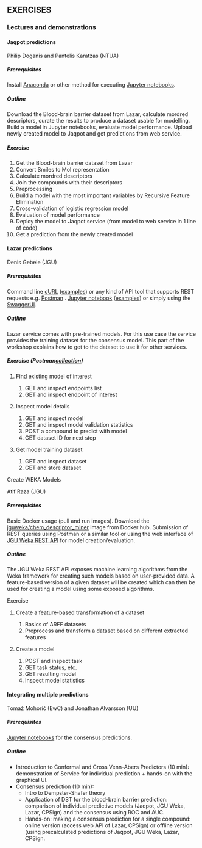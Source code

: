 ## EXERCISES 

  

### Lectures and demonstrations

  

#### Jaqpot predictions

Philip Doganis and Pantelis Karatzas (NTUA)

##### Prerequisites

Install [Anaconda](https://www.anaconda.com/downloads) or other method for executing [Jupyter notebooks](https://jupyter.org/install).   

##### Outline

Download the Blood-brain barrier dataset from Lazar, calculate mordred descriptors, curate the results to produce a dataset usable for modelling. Build a model in Jupyter notebooks, evaluate model performance. Upload newly created model to Jaqpot and get predictions from web service.

  

##### Exercise

1. Get the Blood-brain barrier dataset from Lazar 
2. Convert Smiles to Mol representation 
3. Calculate mordred descriptors 
4. Join the compounds with their descriptors 
5. Preprocessing 
6. Build a model with the most important variables by Recursive Feature Elimination 
7. Cross-validation of logistic regression model 
8. Evaluation of model performance 
9. Deploy the model to Jaqpot service (from model to web service in 1 line of code) 
10. Get a prediction from the newly created model 
  

#### Lazar predictions

Denis Gebele (JGU)

##### Prerequisites

Command line [cURL](https://curl.haxx.se/) ([examples](https://github.com/OpenRiskNet/home/tree/master/openshift/deployments/lazar#curl-examples)) or any kind of API tool that supports REST requests e.g. [Postman](https://www.getpostman.com/) . [Jupyter notebook](https://jupyter.org/install) ([examples](https://github.com/OpenRiskNet/workshop/blob/master/ModelRX/Blood-brain%20barrier%20-%20Lazar/lazar-workflow-get-model-training-data.ipynb)) or simply using the [SwaggerUI](https://lazar.prod.openrisknet.org/).

##### Outline

Lazar service comes with pre-trained models. For this use case the service provides the training dataset for the consensus model. This part of the workshop explains how to get to the dataset to use it for other services.

##### Exercise (Postman[collection](https://raw.githubusercontent.com/OpenRiskNet/workshop/master/ModelRX/lazar_workflow_workshop.postman_collection.json))

1. Find existing model of interest 
    1. GET and inspect endpoints list 
    2. GET and inspect endpoint of interest 

2. Inspect model details 
    1. GET and inspect model 
    2. GET and inspect model validation statistics 
    3. POST a compound to predict with model 
    4. GET dataset ID for next step  

3. Get model training dataset 
    1. GET and inspect dataset 
    2. GET and store dataset 

  

Create WEKA Models

Atif Raza (JGU)

##### Prerequisites

Basic Docker usage (pull and run images). Download the [jguweka/chem_descriptor_miner](https://hub.docker.com/r/jguweka/chem_descriptor_miner) image from Docker hub. Submission of REST queries using Postman or a similar tool or using the web interface of [JGU Weka REST API](https://jguweka.prod.openrisknet.org/) for model creation/evaluation.

##### Outline

The JGU Weka REST API exposes machine learning algorithms from the Weka framework for creating such models based on user-provided data. A feature-based version of a given dataset will be created which can then be used for creating a model using some exposed algorithms.

Exercise

1. Create a feature-based transformation of a dataset 
    1. Basics of ARFF datasets 
    2. Preprocess and transform a dataset based on different extracted features 

2. Create a model 
    1. POST and inspect task 
    2. GET task status, etc. 
    3. GET resulting model 
    4. Inspect model statistics 

  

#### Integrating multiple predictions

Tomaž Mohorič (EwC) and Jonathan Alvarsson (UU)

##### Prerequisites

[Jupyter notebooks](https://github.com/OpenRiskNet/workshop/tree/master/ModelRX/Blood-brain%20barrier%20-%20Consensus) for the consensus predictions. 

##### Outline

- Introduction to Conformal and Cross Venn-Abers Predictors (10 min): demonstration of Service for individual prediction + hands-on with the graphical UI.  
- Consensus prediction (10 min): 
    - Intro to Dempster-Shafer theory 
    - Application of DST for the blood-brain barrier prediction: comparison of individual predictive models (Jaqpot, JGU Weka, Lazar, CPSign) and the consensus using ROC and AUC. 
    - Hands-on: making a consensus prediction for a single compound: online version (access web API of Lazar, CPSign) or offline version (using precalculated predictions of Jaqpot, JGU Weka, Lazar, CPSign. 

  
  

 
